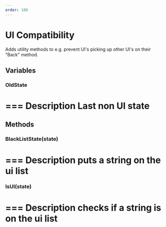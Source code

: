 ```yaml
---
order: 100
---
```


# UI Compatibility

Adds utility methods to e.g. prevent UI's picking up other UI's on their "Back" method.

## Variables

### OldState
=== Description
Last non UI state
===

## Methods

### BlackListState(state)
=== Description
puts a string on the ui list
===
### IsUI(state)
=== Description
checks if a string is on the ui list
===